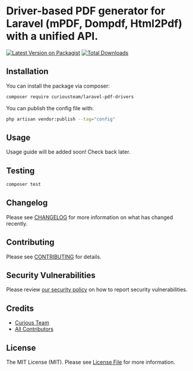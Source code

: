 # Driver-based PDF generator for Laravel (mPDF, Dompdf, Html2Pdf) with a unified API.

[![Latest Version on Packagist](https://img.shields.io/packagist/v/curiousteam/laravel-pdf-drivers.svg?style=flat-square)](https://packagist.org/packages/curiousteam/laravel-pdf-drivers)
[![Total Downloads](https://img.shields.io/packagist/dt/curiousteam/laravel-pdf-drivers.svg?style=flat-square)](https://packagist.org/packages/curiousteam/laravel-pdf-drivers)

## Installation

You can install the package via composer:

```bash
composer require curiousteam/laravel-pdf-drivers
```

You can publish the config file with:

```bash
php artisan vendor:publish --tag="config"
```

## Usage

Usage guide will be added soon! Check back later.

## Testing

```bash
composer test
```

## Changelog

Please see [CHANGELOG](CHANGELOG.md) for more information on what has changed recently.

## Contributing

Please see [CONTRIBUTING](CONTRIBUTING.md) for details.

## Security Vulnerabilities

Please review [our security policy](../../security/policy) on how to report security vulnerabilities.

## Credits

- [Curious Team](https://github.com/curiousteam)
- [All Contributors](../../contributors)

## License

The MIT License (MIT). Please see [License File](LICENSE.md) for more information.

